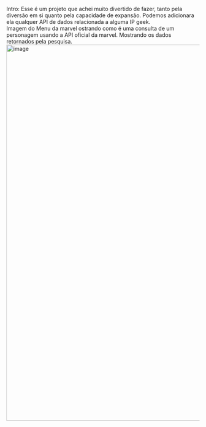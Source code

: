 Intro: Esse é um projeto que achei muito divertido de fazer, tanto pela diversão em si quanto pela capacidade de expansão. Podemos adicionara ela qualquer API de dados relacionada a alguma IP geek.
<br>
Imagem do Menu da marvel ostrando como é uma consulta de um personagem usando a API oficial da marvel.
Mostrando os dados retornados pela pesquisa.
<img width="796" height="981" alt="image" src="https://github.com/user-attachments/assets/a44d9301-839a-4299-96f0-1179323cb07b" />
